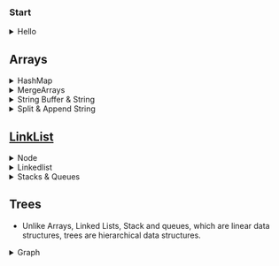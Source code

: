 ### Start

<details>
  <summary>Hello </summary>


```java
public class HelloWorld {
    public static void main(String[] args) {
        System.out.println("Hello, World"); 
    }
}
```
* To run 
```java
javac HelloWorld.java   // Use JDK to create a bytecode file 
javac -d results HelloWorld.java /// creates java files in result directory 
java HelloWorld         // this command feeding JRE which use JVM to run it 
```
</details>

## Arrays

<details>
  <summary> HashMap </summary>
   
```java
   import java.util.*;
     public HashMap<Integer, String> buildMap(){
      HashMap<Integer, String> temp = new HashMap<Integer, String>();
      temp.put(1, "Amir");
      System.out.println("temp = "+temp);
      return temp;
    }
   ```
 </details>
 <details>
  <summary> MergeArrays </summary>
   
```java
 
   ```
 </details>
 
  <details>
  <summary> String Buffer & String </summary>
    The difference is in order to loop through a array of string and add, it takes O(n^2) because everytime append or add run, it makes a copy of string which costs O(n). Therefore we use StringBuffer which doesnt duplicate everytime it append to string 
  
```java
  It takes O(n)
        String a = "amir nabaei";
        String[] arra = a.split("");
        StringBuffer sentence = new StringBuffer();
        for(String w: arra) sentence.append(w);
     takes O(n^2)
      String a = "amir nabaei";
      String[] arra = a.split("");
      String[] res = new String[13];
      for (int i = 0; i < arra.length; i++) {\
         res[i] = arra[i];
      }
   ```
   Some usefull methos to manipulate strings in stringBuffer class [here](https://www.tutorialspoint.com/java/java_string_buffer.htm)
   `StringBuffer` and `StringBuilder` are same and have same methods except `StringBuffer` is `thread safe` 
 </details>
 
 <details>
  <summary> Split & Append String</summary>
  
```java
  String[] temp = str.split("");  // convert string to array 
  StringBuilder builder = new StringBuilder();
  for(String s: temp)
   builder.append(s);
   // in Java 8 
   String str1 = String.join("", temp);
  ```
  Char array [link](https://www.dotnetperls.com/char-array-java)
 </details>
 
 
 ## [LinkList](https://github.com/trekhleb/javascript-algorithms/tree/master/src/data-structures/linked-list) 
 <details>
  <summary> Node </summary>
     
* Remember, Head ( a pointer to a node) is always part of LinkList class and Node is inside LinkList class.  
  ```java
     public class Node{
       int data;
       Node next;
       public Node(int d)
       {
          data = d;
       }
     }
  ```
  </details>
  <details>
  <summary> Linkedlist </summary>
  
  A good practice [here](https://www.geeksforgeeks.org/linked-list-set-1-introduction/)
  There is a linklist class which inside keeps node classes
  Each Linklist class has a head to tell from where to start nodes
  * In order to insert new node to linklist you can use this [resource](https://www.geeksforgeeks.org/linked-list-set-2-inserting-a-node/)
  </details>
  <details>
  <summary> Stacks & Queues </summary>
     
 </details>

## Trees
* Unlike Arrays, Linked Lists, Stack and queues, which are linear data structures, trees are hierarchical data structures.

<details>
  <summary> Graph </summary>
  
  * Usually showing graph using two types of data adjacing list and adjacing matrix from [here](https://www.geeksforgeeks.org/graph-and-its-representations/)
  * Graphs are a bunch of nodes connected to each other. We need `node`. Below is adjacing list 
  ```java
  import java.util.Hashmap;
import java.util.ArrayList;

class Node {
    String label;
    ArrayList<Node> adjacencyList;
}

HashMap<String, Node> graph = new HashMap<String, Node>();
  ```
 * BFS search [BFS for a Graph](https://www.geeksforgeeks.org/breadth-first-search-or-bfs-for-a-graph/) 
 
 </details> 

